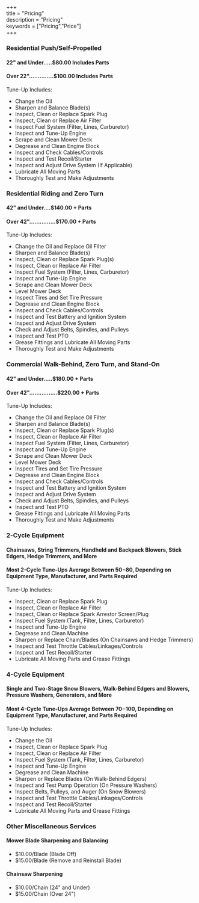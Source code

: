 +++  
title = "Pricing"  
description = "Pricing"  
keywords = ["Pricing","Price"]  
+++  

### Residential Push/Self-Propelled  

#### 22" and Under.....$80.00 Includes Parts  

#### Over 22"..............$100.00 Includes Parts  

Tune-Up Includes:  

- Change the Oil  
- Sharpen and Balance Blade(s)  
- Inspect, Clean or Replace Spark Plug  
- Inspect, Clean or Replace Air Filter  
- Inspect Fuel System (Filter, Lines, Carburetor)  
- Inspect and Tune-Up Engine  
- Scrape and Clean Mower Deck  
- Degrease and Clean Engine Block  
- Inspect and Check Cables/Controls  
- Inspect and Test Recoil/Starter  
- Inspect and Adjust Drive System (If Applicable)  
- Lubricate All Moving Parts  
- Thoroughly Test and Make Adjustments  

### Residential Riding and Zero Turn  

#### 42" and Under....$140.00 + Parts  

#### Over 42"...............$170.00 + Parts  

Tune-Up Includes:  

- Change the Oil and Replace Oil Filter  
- Sharpen and Balance Blade(s)  
- Inspect, Clean or Replace Spark Plug(s)  
- Inspect, Clean or Replace Air Filter  
- Inspect Fuel System (Filter, Lines, Carburetor)  
- Inspect and Tune-Up Engine  
- Scrape and Clean Mower Deck  
- Level Mower Deck  
- Inspect Tires and Set Tire Pressure  
- Degrease and Clean Engine Block  
- Inspect and Check Cables/Controls  
- Inspect and Test Battery and Ignition System  
- Inspect and Adjust Drive System  
- Check and Adjust Belts, Spindles, and Pulleys  
- Inspect and Test PTO  
- Grease Fittings and Lubricate All Moving Parts  
- Thoroughly Test and Make Adjustments  

### Commercial Walk-Behind, Zero Turn, and Stand-On  

#### 42" and Under.....$180.00 + Parts  

#### Over 42"................$220.00 + Parts  

Tune-Up Includes:  

- Change the Oil and Replace Oil Filter  
- Sharpen and Balance Blade(s)  
- Inspect, Clean or Replace Spark Plug(s)  
- Inspect, Clean or Replace Air Filter  
- Inspect Fuel System (Filter, Lines, Carburetor)  
- Inspect and Tune-Up Engine  
- Scrape and Clean Mower Deck  
- Level Mower Deck  
- Inspect Tires and Set Tire Pressure  
- Degrease and Clean Engine Block  
- Inspect and Check Cables/Controls  
- Inspect and Test Battery and Ignition System  
- Inspect and Adjust Drive System  
- Check and Adjust Belts, Spindles, and Pulleys  
- Inspect and Test PTO  
- Grease Fittings and Lubricate All Moving Parts  
- Thoroughly Test and Make Adjustments  

### 2-Cycle Equipment  

#### Chainsaws, String Trimmers, Handheld and Backpack Blowers, Stick Edgers, Hedge Trimmers, and More  

#### Most 2-Cycle Tune-Ups Average Between $50-$80, Depending on Equipment Type, Manufacturer, and Parts Required  

Tune-Up Includes:  

- Inspect, Clean or Replace Spark Plug  
- Inspect, Clean or Replace Air Filter  
- Inspect, Clean or Replace Spark Arrestor Screen/Plug  
- Inspect Fuel System (Tank, Filter, Lines, Carburetor)  
- Inspect and Tune-Up Engine  
- Degrease and Clean Machine  
- Sharpen or Replace Chain/Blades (On Chainsaws and Hedge Trimmers)  
- Inspect and Test Throttle Cables/Linkages/Controls  
- Inspect and Test Recoil/Starter  
- Lubricate All Moving Parts and Grease Fittings  

### 4-Cycle Equipment  

#### Single and Two-Stage Snow Blowers, Walk-Behind Edgers and Blowers, Pressure Washers, Generators, and More  

#### Most 4-Cycle Tune-Ups Average Between $70-$100, Depending on Equipment Type, Manufacturer, and Parts Required  

Tune-Up Includes:  

- Change the Oil  
- Inspect, Clean or Replace Spark Plug  
- Inspect, Clean or Replace Air Filter  
- Inspect Fuel System (Tank, Filter, Lines, Carburetor)  
- Inspect and Tune-Up Engine  
- Degrease and Clean Machine  
- Sharpen or Replace Blades (On Walk-Behind Edgers)  
- Inspect and Test Pump Operation (On Pressure Washers)  
- Inspect Belts, Pulleys, and Auger (On Snow Blowers)  
- Inspect and Test Throttle Cables/Linkages/Controls  
- Inspect and Test Recoil/Starter  
- Lubricate All Moving Parts and Grease Fittings  

### Other Miscellaneous Services  

#### Mower Blade Sharpening and Balancing  

- $10.00/Blade (Blade Off)  
- $15.00/Blade (Remove and Reinstall Blade)  

#### Chainsaw Sharpening  

- $10.00/Chain (24" and Under)  
- $15.00/Chain (Over 24")  
